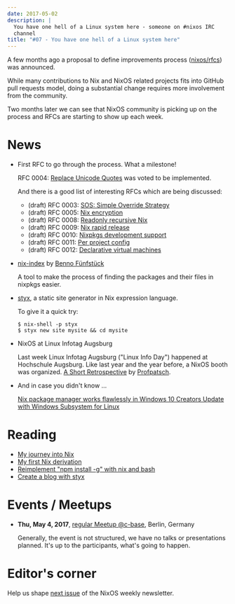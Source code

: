 ```yaml
---
date: 2017-05-02
description: |
  You have one hell of a Linux system here - someone on #nixos IRC
  channel
title: "#07 - You have one hell of a Linux system here"
---
```


A few months ago a proposal to define improvements process
([nixos/rfcs](https://github.com/nixos/rfcs)) was announced.

While many contributions to Nix and NixOS related projects fits into
GitHub pull requests model, doing a substantial change requires more
involvement from the community.

Two months later we can see that NixOS community is picking up on the
process and RFCs are starting to show up each week.

# News

-   First RFC to go through the process. What a milestone!

    RFC 0004: [Replace Unicode
    Quotes](https://github.com/NixOS/rfcs/pull/4) was voted to be
    implemented.

    And there is a good list of interesting RFCs which are being
    discussed:

    -   (draft) RFC 0003: [SOS: Simple Override
        Strategy](https://github.com/NixOS/rfcs/pull/3)
    -   (draft) RFC 0005: [Nix
        encryption](https://github.com/NixOS/rfcs/pull/5)
    -   (draft) RFC 0008: [Readonly recursive
        Nix](https://github.com/NixOS/rfcs/pull/8)
    -   (draft) RFC 0009: [Nix rapid
        release](https://github.com/NixOS/rfcs/pull/9)
    -   (draft) RFC 0010: [Nixpkgs development
        support](https://github.com/NixOS/rfcs/pull/10)
    -   (draft) RFC 0011: [Per project
        config](https://github.com/NixOS/rfcs/pull/11)
    -   (draft) RFC 0012: [Declarative virtual
        machines](https://github.com/NixOS/rfcs/pull/12)

-   [nix-index](https://github.com/bennofs/nix-index) by [Benno
    Fünfstück](https://github.com/bennofs)

    A tool to make the process of finding the packages and their files
    in nixpkgs easier.

-   [styx](https://styx-static.github.io/styx-site/), a static site
    generator in Nix expression language.

    To give it a quick try:

    ``` console
    $ nix-shell -p styx
    $ styx new site mysite && cd mysite
    ```

-   NixOS at Linux Infotag Augsburg

    Last week Linux Infotag Augsburg ("Linux Info Day") happened at
    Hochschule Augsburg. Like last year and the year before, a NixOS
    booth was organized. [A Short
    Retrospective](http://profpatsch.de/blog/posts/nixos-on-lit-2017.html)
    by [Profpatsch](https://github.com/Profpatsch).

-   And in case you didn\'t know \...

    [Nix package manager works flawlessly in Windows 10 Creators Update
    with Windows Subsystem for
    Linux](https://www.reddit.com/r/NixOS/comments/64xyd7/nix_package_manager_works_flawlessly_in_windows)

# Reading

-   [My journey into
    Nix](https://adelbertc.github.io/posts/2017-04-03-nix-journey.html)
-   [My first Nix
    derivation](https://adelbertc.github.io/posts/2017-04-08-first-nix-derivation.html)
-   [Reimplement \"npm install -g\" with nix and
    bash](http://nicknovitski.com/nix-npm-install)
-   [Create a blog with
    styx](https://styx-static.github.io/styx-theme-hyde/posts/2016-09-19-blog-tutorial.html)

# Events / Meetups

-   **Thu, May 4, 2017**, [regular Meetup
    \@c-base](https://www.meetup.com/Berlin-NixOS-Meetup/events/239572944/),
    Berlin, Germany

    Generally, the event is not structured, we have no talks or
    presentations planned. It\'s up to the participants, what\'s going
    to happen.

# Editor\'s corner

Help us shape [next issue](https://github.com/NixOS/nixos-weekly/issues)
of the NixOS weekly newsletter.

